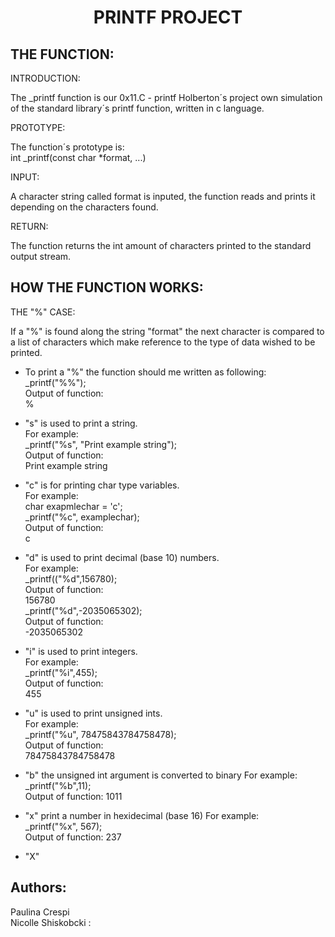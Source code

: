 <h1 align="center">
PRINTF PROJECT
</h1>

## THE FUNCTION:

INTRODUCTION:

The _printf function is our 0x11.C - printf Holberton´s project own simulation of the standard library´s printf function, written in c language. 


PROTOTYPE:

The function´s prototype is:   
int _printf(const char *format, ...) 

INPUT:

A character string called format is inputed, the function reads and prints it depending on the characters found. 

RETURN:

The function returns the int amount of characters printed to the standard output stream.

## HOW THE FUNCTION WORKS:

THE "%" CASE:

If a "%" is found along the string "format" the next character is compared to a list of characters which make reference to the type of data wished to be printed.

- To print a "%" the function should me written as following:  
  _printf("%%");  
  Output of function:  
  %

- "s" is used to print a string.  
   For example:   
   _printf("%s", "Print example string");  
  Output of function:  
  Print example string

- "c" is for printing char type variables.  
   For example:  
   char exapmlechar = 'c';  
   _printf("%c", examplechar);  
   Output of function:  
   c

- "d" is used to print decimal (base 10) numbers.   
   For example:  
   _printf(("%d",156780);  
   Output of function:  
   156780  
   _printf("%d",-2035065302);  
   Output of function:  
   -2035065302

- "i" is used to print integers.  
   For example:  
   _printf("%i",455);  
   Output of function:  
   455

- "u" is used to print unsigned ints.  
   For example:  
   _printf("%u", 78475843784758478);  
   Output of function:  
   78475843784758478

- "b" the unsigned int argument is converted to binary
   For example:
   _printf("%b",11);  
   Output of function:
   1011
- "x" print a number in hexidecimal (base 16)
  For example:  
  _printf("%x", 567);  
  Output of function:
  237
- "X"

## Authors: 
Paulina Crespi  
Nicolle Shiskobcki
:
